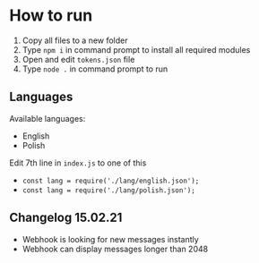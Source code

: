 # How to run
1. Copy all files to a new folder 
2. Type `npm i` in command prompt to install all required modules
3. Open and edit `tokens.json` file
4. Type `node .` in command prompt to run

## Languages
Available languages:
- English
- Polish

Edit 7th line in `index.js` to one of this
- `const lang = require('./lang/english.json');`
- `const lang = require('./lang/polish.json');`

## Changelog 15.02.21
- Webhook is looking for new messages instantly
- Webhook can display messages longer than 2048
